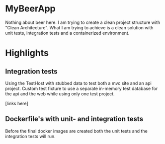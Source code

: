 # MyBeerApp

Nothing about beer here. I am trying to create a clean project structure with "Clean Architecture". What I am trying to achieve is a clean solution
with unit tests, integration tests and a containerized environment.

# Highlights

## Integration tests

Using the TestHost with stubbed data to test both a mvc site and an api project. Custom test fixture to use a separate in-memory test database for the api and the web while using only one test project.

[links here]

## Dockerfile's with unit- and integration tests

Before the final docker images are created both the unit tests and the integration tests will run.